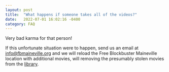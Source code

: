 ```yaml
---
layout: post
title:  "What happens if someone takes all of the videos?"
date:   2022-07-01 16:02:16 -0400
category: FAQ
---
```

Very bad karma for that person!  

If this unfortunate situation were to happen, send us an email at [info@fbmaineville.org][fbm_email] and we will reload the Free Blockbuster Maineville location with additional movies, will removing the presumably stolen movies from the [library][library]. 

[fbm_email]: info@fbmaineville.org
[library]: need-link